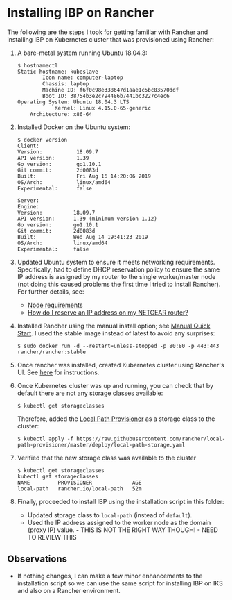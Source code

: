# Installing IBP on Rancher
The following are the steps I took for getting familiar with Rancher and installing IBP on Kubernetes cluster that was provisioned using Rancher:

1) A bare-metal system running Ubuntu 18.04.3: 

    ```
    $ hostnamectl
    Static hostname: kubeslave
            Icon name: computer-laptop
            Chassis: laptop
            Machine ID: f6f0c98e338647d1aae1c5bc83570ddf
            Boot ID: 38754b3e2c794486b7441bc3227c4ec6
    Operating System: Ubuntu 18.04.3 LTS
                Kernel: Linux 4.15.0-65-generic
        Architecture: x86-64

    ```

2) Installed Docker on the Ubuntu system:

    ```
    $ docker version
    Client:
    Version:           18.09.7
    API version:       1.39
    Go version:        go1.10.1
    Git commit:        2d0083d
    Built:             Fri Aug 16 14:20:06 2019
    OS/Arch:           linux/amd64
    Experimental:      false

    Server:
    Engine:
    Version:          18.09.7
    API version:      1.39 (minimum version 1.12)
    Go version:       go1.10.1
    Git commit:       2d0083d
    Built:            Wed Aug 14 19:41:23 2019
    OS/Arch:          linux/amd64
    Experimental:     false
    ```

3) Updated Ubuntu system to ensure it meets networking requirements. Specifically, had to define DHCP reservation policy to ensure the same IP address is assigned by my router to the single worker/master node (not doing this caused problems the first time I tried to install Rancher). For further details, see:

    * [Node requirements](https://rancher.com/docs/rancher/v2.x/en/installation/requirements/)
    * [How do I reserve an IP address on my NETGEAR router?](https://kb.netgear.com/25722/How-do-I-reserve-an-IP-address-on-my-NETGEAR-router)

4) Installed Rancher using the manual install option; see [Manual Quick Start](https://rancher.com/docs/rancher/v2.x/en/quick-start-guide/deployment/quickstart-manual-setup/). I used the stable image instead of latest to avoid any surprises:

    ```
    $ sudo docker run -d --restart=unless-stopped -p 80:80 -p 443:443 rancher/rancher:stable
    ```

5) Once rancher was installed, created Kubernetes cluster using Rancher's UI. See [here](https://rancher.com/docs/rancher/v2.x/en/quick-start-guide/deployment/quickstart-manual-setup/#3-log-in) for instructions.

6) Once Kubernetes cluster was up and running, you can check that by default there are not any storage classes available:

    ```
    $ kubectl get storageclasses
    ```

    Therefore, added the [Local Path Provisioner](https://github.com/rancher/local-path-provisioner) as a storage class to the cluster:

    ```
    $ kubectl apply -f https://raw.githubusercontent.com/rancher/local-path-provisioner/master/deploy/local-path-storage.yaml
    ```

7) Verified that the new storage class was available to the cluster

    ```
    $ kubectl get storageclasses
    kubectl get storageclasses
    NAME         PROVISIONER             AGE
    local-path   rancher.io/local-path   52m
    ```

8) Finally, proceeded to install IBP using the installation script in this folder:
    * Updated storage class to `local-path` (instead of `default`).
    * Used the IP address assigned to the worker node as the domain (proxy IP) value. - THIS IS NOT THE RIGHT WAY THOUGH! - NEED TO REVIEW THIS


## Observations
* If nothing changes, I can make a few minor enhancements to the installation script so we can use the same script for installing IBP on IKS and also on a Rancher environment. 
